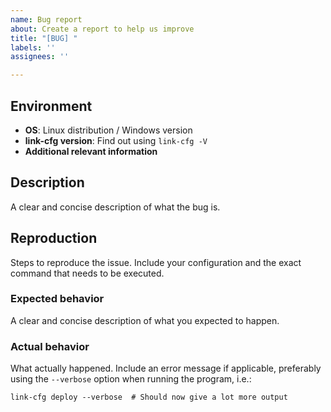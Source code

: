 ```yaml
---
name: Bug report
about: Create a report to help us improve
title: "[BUG] "
labels: ''
assignees: ''

---
```


## Environment
- **OS**: Linux distribution / Windows version
- **link-cfg version**: Find out using `link-cfg -V`
- **Additional relevant information**

## Description
A clear and concise description of what the bug is.

## Reproduction
Steps to reproduce the issue. Include your configuration and the exact command that needs to be executed.

### Expected behavior
A clear and concise description of what you expected to happen.

### Actual behavior
What actually happened.
Include an error message if applicable, preferably using the `--verbose` option when running the program, i.e.:
```
link-cfg deploy --verbose  # Should now give a lot more output
```
